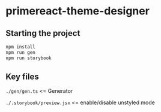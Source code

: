 # primereact-theme-designer

## Starting the project

```bash
npm install
npm run gen
npm run storybook
```

## Key files

`./gen/gen.ts` <= Generator

`./.storybook/preview.jsx` <= enable/disable unstyled mode